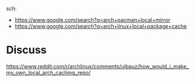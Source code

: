 sch:
- https://www.google.com/search?q=arch+pacman+local+mirror
- https://www.google.com/search?q=arch+linux+local+package+cache

# Discuss
https://www.reddit.com/r/archlinux/comments/ujbauz/how_would_i_make_my_own_local_arch_caching_repo/
